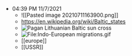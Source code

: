 - 04:39 PM 11/7/2021
	- ![[Pasted image 20210711163900.png]]
	- https://en.wikipedia.org/wiki/Baltic_states
	- ![Pagan Lithuanian Baltic sun cross](https://upload.wikimedia.org/wikipedia/commons/thumb/7/7e/Baltic_Cross.JPG/100px-Baltic_Cross.JPG)
	- ![File:Indo-European migrations.gif](https://upload.wikimedia.org/wikipedia/commons/thumb/d/db/Indo-European_migrations.gif/800px-Indo-European_migrations.gif)
	- [[europe]]
	- [[USSR]]